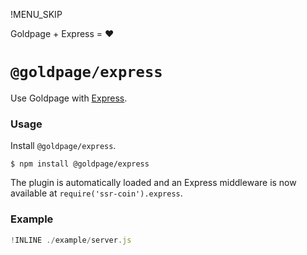 !MENU_SKIP

Goldpage + Express = :heart:

# `@goldpage/express`

Use Goldpage with [Express](https://github.com/expressjs/express).

### Usage

Install `@goldpage/express`.

~~~shell
$ npm install @goldpage/express
~~~

The plugin is automatically loaded and
an Express middleware is now available at `require('ssr-coin').express`.

### Example

~~~js
!INLINE ./example/server.js
~~~
